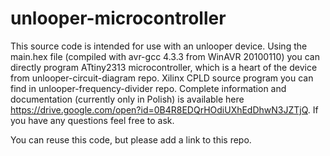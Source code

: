 # unlooper-microcontroller

This source code is intended for use with an unlooper device. Using the main.hex file (compiled with avr-gcc 4.3.3 from WinAVR 20100110) you can directly program ATtiny2313 microcontroller, which is a heart of the device from unlooper-circuit-diagram repo. Xilinx CPLD source program you can find in unlooper-frequency-divider repo. Complete information and documentation (currently only in Polish) is available here https://drive.google.com/open?id=0B4R8EDQrHOdiUXhEdDhwN3JZTjQ. If you have any questions feel free to ask.

You can reuse this code, but please add a link to this repo.
